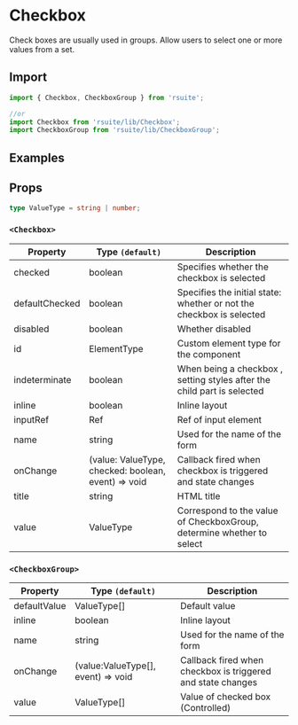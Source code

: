 # Checkbox

Check boxes are usually used in groups. Allow users to select one or more values ​​from a set.

## Import

```js
import { Checkbox, CheckboxGroup } from 'rsuite';

//or
import Checkbox from 'rsuite/lib/Checkbox';
import CheckboxGroup from 'rsuite/lib/CheckboxGroup';
```

## Examples

<!--{demo}-->

## Props

```ts
type ValueType = string | number;
```

### `<Checkbox>`

| Property       | Type `(default)`                                    | Description                                                             |
| -------------- | --------------------------------------------------- | ----------------------------------------------------------------------- |
| checked        | boolean                                             | Specifies whether the checkbox is selected                              |
| defaultChecked | boolean                                             | Specifies the initial state: whether or not the checkbox is selected    |
| disabled       | boolean                                             | Whether disabled                                                        |
| id             | ElementType                                         | Custom element type for the component                                   |
| indeterminate  | boolean                                             | When being a checkbox , setting styles after the child part is selected |
| inline         | boolean                                             | Inline layout                                                           |
| inputRef       | Ref                                                 | Ref of input element                                                    |
| name           | string                                              | Used for the name of the form                                           |
| onChange       | (value: ValueType, checked: boolean, event) => void | Callback fired when checkbox is triggered and state changes             |
| title          | string                                              | HTML title                                                              |
| value          | ValueType                                           | Correspond to the value of CheckboxGroup, determine whether to select   |

### `<CheckboxGroup>`

| Property     | Type `(default)`                   | Description                                                 |
| ------------ | ---------------------------------- | ----------------------------------------------------------- |
| defaultValue | ValueType[]                        | Default value                                               |
| inline       | boolean                            | Inline layout                                               |
| name         | string                             | Used for the name of the form                               |
| onChange     | (value:ValueType[], event) => void | Callback fired when checkbox is triggered and state changes |
| value        | ValueType[]                        | Value of checked box (Controlled)                           |
